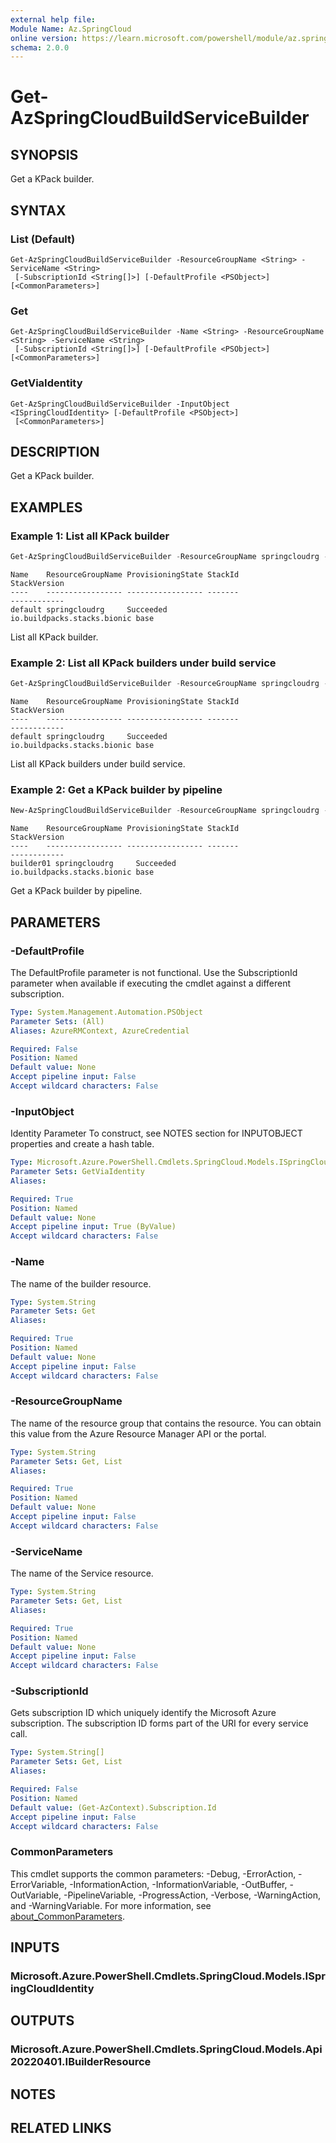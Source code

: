 ```yaml
---
external help file:
Module Name: Az.SpringCloud
online version: https://learn.microsoft.com/powershell/module/az.springcloud/get-azspringcloudbuildservicebuilder
schema: 2.0.0
---
```


# Get-AzSpringCloudBuildServiceBuilder

## SYNOPSIS
Get a KPack builder.

## SYNTAX

### List (Default)
```
Get-AzSpringCloudBuildServiceBuilder -ResourceGroupName <String> -ServiceName <String>
 [-SubscriptionId <String[]>] [-DefaultProfile <PSObject>] [<CommonParameters>]
```

### Get
```
Get-AzSpringCloudBuildServiceBuilder -Name <String> -ResourceGroupName <String> -ServiceName <String>
 [-SubscriptionId <String[]>] [-DefaultProfile <PSObject>] [<CommonParameters>]
```

### GetViaIdentity
```
Get-AzSpringCloudBuildServiceBuilder -InputObject <ISpringCloudIdentity> [-DefaultProfile <PSObject>]
 [<CommonParameters>]
```

## DESCRIPTION
Get a KPack builder.

## EXAMPLES

### Example 1: List all KPack builder
```powershell
Get-AzSpringCloudBuildServiceBuilder -ResourceGroupName springcloudrg -ServiceName sspring-portal01
```

```output
Name    ResourceGroupName ProvisioningState StackId                     StackVersion
----    ----------------- ----------------- -------                     ------------
default springcloudrg     Succeeded         io.buildpacks.stacks.bionic base
```

List all KPack builder.

### Example 2: List all KPack builders under build service
```powershell
Get-AzSpringCloudBuildServiceBuilder -ResourceGroupName springcloudrg -ServiceName sspring-portal01 -Name default
```

```output
Name    ResourceGroupName ProvisioningState StackId                     StackVersion
----    ----------------- ----------------- -------                     ------------
default springcloudrg     Succeeded         io.buildpacks.stacks.bionic base
```

List all KPack builders under build service.

### Example 2: Get a KPack builder by pipeline
```powershell
New-AzSpringCloudBuildServiceBuilder -ResourceGroupName springcloudrg -ServiceName sspring-portal01 -Name builder03 -StackId 'io.buildpacks.stacks.bionic' -StackVersion 'base' | Get-AzSpringCloudBuildServiceBuilder
```

```output
Name    ResourceGroupName ProvisioningState StackId                     StackVersion
----    ----------------- ----------------- -------                     ------------
builder01 springcloudrg     Succeeded         io.buildpacks.stacks.bionic base
```

Get a KPack builder by pipeline.

## PARAMETERS

### -DefaultProfile
The DefaultProfile parameter is not functional.
Use the SubscriptionId parameter when available if executing the cmdlet against a different subscription.

```yaml
Type: System.Management.Automation.PSObject
Parameter Sets: (All)
Aliases: AzureRMContext, AzureCredential

Required: False
Position: Named
Default value: None
Accept pipeline input: False
Accept wildcard characters: False
```

### -InputObject
Identity Parameter
To construct, see NOTES section for INPUTOBJECT properties and create a hash table.

```yaml
Type: Microsoft.Azure.PowerShell.Cmdlets.SpringCloud.Models.ISpringCloudIdentity
Parameter Sets: GetViaIdentity
Aliases:

Required: True
Position: Named
Default value: None
Accept pipeline input: True (ByValue)
Accept wildcard characters: False
```

### -Name
The name of the builder resource.

```yaml
Type: System.String
Parameter Sets: Get
Aliases:

Required: True
Position: Named
Default value: None
Accept pipeline input: False
Accept wildcard characters: False
```

### -ResourceGroupName
The name of the resource group that contains the resource.
You can obtain this value from the Azure Resource Manager API or the portal.

```yaml
Type: System.String
Parameter Sets: Get, List
Aliases:

Required: True
Position: Named
Default value: None
Accept pipeline input: False
Accept wildcard characters: False
```

### -ServiceName
The name of the Service resource.

```yaml
Type: System.String
Parameter Sets: Get, List
Aliases:

Required: True
Position: Named
Default value: None
Accept pipeline input: False
Accept wildcard characters: False
```

### -SubscriptionId
Gets subscription ID which uniquely identify the Microsoft Azure subscription.
The subscription ID forms part of the URI for every service call.

```yaml
Type: System.String[]
Parameter Sets: Get, List
Aliases:

Required: False
Position: Named
Default value: (Get-AzContext).Subscription.Id
Accept pipeline input: False
Accept wildcard characters: False
```

### CommonParameters
This cmdlet supports the common parameters: -Debug, -ErrorAction, -ErrorVariable, -InformationAction, -InformationVariable, -OutBuffer, -OutVariable, -PipelineVariable, -ProgressAction, -Verbose, -WarningAction, and -WarningVariable. For more information, see [about_CommonParameters](http://go.microsoft.com/fwlink/?LinkID=113216).

## INPUTS

### Microsoft.Azure.PowerShell.Cmdlets.SpringCloud.Models.ISpringCloudIdentity

## OUTPUTS

### Microsoft.Azure.PowerShell.Cmdlets.SpringCloud.Models.Api20220401.IBuilderResource

## NOTES

## RELATED LINKS
